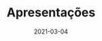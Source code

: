 ---
title: Apresentações
excerpt: Apresentações do projeto da disciplina de Interação Humano-Computador
date: 2021-03-04
icon:
  name: icon_laptop
color: green
sections:
  - /apresentacoes/intro
---